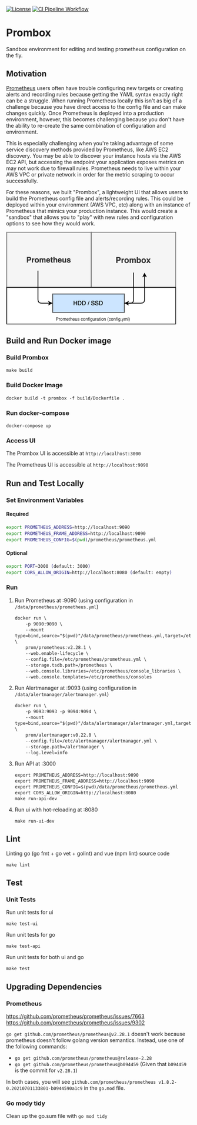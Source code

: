 [![License](https://img.shields.io/github/license/Comcast/prombox)](/LICENSE) [![CI Pipeline Workflow](https://github.com/Comcast/prombox/workflows/CI%20Pipeline/badge.svg?branch=main)](https://github.com/Comcast/prombox/actions?query=workflow%3A%22CI+Pipeline%22+branch%3A%22main%22)

# Prombox
Sandbox environment for editing and testing prometheus configuration on the fly.

## Motivation

[Prometheus](https://prometheus.io) users often have trouble configuring new targets or creating alerts and recording rules because getting the YAML syntax exactly right can be a struggle. When running Prometheus locally this isn't as big of a challenge because you have direct access to the config file and can make changes quickly. Once Prometheus is deployed into a production environment, however, this becomes challenging because you don't have the ability to re-create the same combination of configuration and environment.

This is especially challenging when you're taking advantage of some service discovery methods provided by Prometheus, like AWS EC2 discovery. You may be able to discover your instance hosts via the AWS EC2 API, but accessing the endpoint your application exposes metrics on may not work due to firewall rules. Prometheus needs to live within your AWS VPC or private network in order for the metric scraping to occur successfully.

For these reasons, we built "Prombox", a lightweight UI that allows users to build the Prometheus config file and alerts/recording rules. This could be deployed within your environment (AWS VPC, etc) along with an instance of Prometheus that mimics your production instance. This would create a "sandbox" that allows you to "play" with new rules and configuration options to see how they would work.

![](docs/images/prombox.png)

## Build and Run Docker image

### Build Prombox

```
make build
```

### Build Docker Image
```
docker build -t prombox -f build/Dockerfile .
```

### Run docker-compose

```
docker-compose up
```

### Access UI

The Prombox UI is accessible at `http://localhost:3000`

The Prometheus UI is accessible at `http://localhost:9090`

## Run and Test Locally

### Set Environment Variables

#### Required
```bash
export PROMETHEUS_ADDRESS=http://localhost:9090
export PROMETHEUS_FRAME_ADDRESS=http://localhost:9090
export PROMETHEUS_CONFIG=$(pwd)/prometheus/prometheus.yml
```
#### Optional
```bash
export PORT=3000 (default: 3000)
export CORS_ALLOW_ORIGIN=http://localhost:8080 (default: empty)
```

### Run

1. Run Prometheus at :9090 (using configuration in `/data/prometheus/prometheus.yml`)
    ```
    docker run \
        -p 9090:9090 \
        --mount type=bind,source="$(pwd)"/data/prometheus/prometheus.yml,target=/etc/prometheus/prometheus.yml \
        prom/prometheus:v2.28.1 \
        --web.enable-lifecycle \
        --config.file=/etc/prometheus/prometheus.yml \
        --storage.tsdb.path=/prometheus \
        --web.console.libraries=/etc/prometheus/console_libraries \
        --web.console.templates=/etc/prometheus/consoles
    ```
1. Run Alertmanager at :9093 (using configuration in `/data/alertmanager/alertmanager.yml`)
    ```
    docker run \
        -p 9093:9093 -p 9094:9094 \
        --mount type=bind,source="$(pwd)"/data/alertmanager/alertmanager.yml,target=/etc/alertmanager/alertmanager.yml \
        prom/alertmanager:v0.22.0 \
        --config.file=/etc/alertmanager/alertmanager.yml \
        --storage.path=/alertmanager \
        --log.level=info
    ```

2. Run API at :3000
    ```
    export PROMETHEUS_ADDRESS=http://localhost:9090
    export PROMETHEUS_FRAME_ADDRESS=http://localhost:9090
    export PROMETHEUS_CONFIG=$(pwd)/data/prometheus/prometheus.yml
    export CORS_ALLOW_ORIGIN=http://localhost:8080
    make run-api-dev
    ```

3. Run ui with hot-reloading at :8080
    ```
    make run-ui-dev
    ```

## Lint
Linting go (go fmt + go vet + golint) and vue (npm lint) source code
```
make lint
```

## Test

### Unit Tests
Run unit tests for ui
```
make test-ui
```

Run unit tests for go
```
make test-api
```

Run unit tests for both ui and go
```
make test
```

## Upgrading Dependencies

### Prometheus
https://github.com/prometheus/prometheus/issues/7663
https://github.com/prometheus/prometheus/issues/9302

`go get github.com/prometheus/prometheus@v2.28.1` doesn't work because prometheus doesn't follow golang version semantics. Instead, use one of the following commands:

- `go get github.com/prometheus/prometheus@release-2.28`
- `go get github.com/prometheus/prometheus@b094459` (Given that `b094459` is the commit for `v2.28.1`)

In both cases, you will see `github.com/prometheus/prometheus v1.8.2-0.20210701133801-b0944590a1c9` in the `go.mod` file.

### Go mody tidy
Clean up the go.sum file with `go mod tidy`
